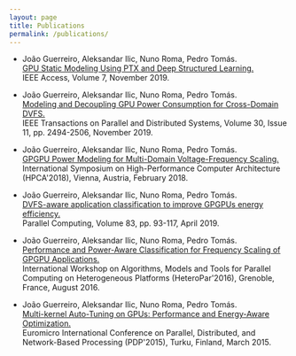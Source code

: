 ```yaml
---
layout: page
title: Publications
permalink: /publications/
---
```


* João Guerreiro, Aleksandar Ilic, Nuno Roma, Pedro Tomás.  
 [GPU Static Modeling Using PTX and Deep Structured Learning.](https://ieeexplore.ieee.org/document/8890640)  
 IEEE Access, Volume 7, November 2019.

* João Guerreiro, Aleksandar Ilic, Nuno Roma, Pedro Tomás.  
 [Modeling and Decoupling GPU Power Consumption for Cross-Domain DVFS.](https://ieeexplore.ieee.org/document/8716300)  
 IEEE Transactions on Parallel and Distributed Systems, Volume 30, Issue 11, pp. 2494-2506, November 2019.

* João Guerreiro, Aleksandar Ilic, Nuno Roma, Pedro Tomás.  
[GPGPU Power Modeling for Multi-Domain Voltage-Frequency Scaling.](https://ieeexplore.ieee.org/document/8327055)  
International Symposium on High-Performance Computer Architecture (HPCA'2018), Vienna, Austria, February 2018.

* João Guerreiro, Aleksandar Ilic, Nuno Roma, Pedro Tomás.  
 [DVFS-aware application classification to improve GPGPUs energy efficiency.](https://www.sciencedirect.com/science/article/pii/S0167819118300243)  
Parallel Computing,  Volume 83, pp. 93-117, April 2019.

* João Guerreiro, Aleksandar Ilic, Nuno Roma, Pedro Tomás.  
[Performance and Power-Aware Classification for Frequency Scaling of GPGPU Applications.](https://link.springer.com/chapter/10.1007/978-3-319-58943-5_11)  
International Workshop on Algorithms, Models and Tools for Parallel Computing on Heterogeneous Platforms (HeteroPar'2016), Grenoble, France, August 2016.

* João Guerreiro, Aleksandar Ilic, Nuno Roma, Pedro Tomás.  
 [Multi-kernel Auto-Tuning on GPUs: Performance and Energy-Aware Optimization.](https://ieeexplore.ieee.org/abstract/document/7092758)  
 Euromicro International Conference on Parallel, Distributed, and Network-Based Processing (PDP'2015), Turku, Finland, March 2015.
